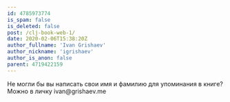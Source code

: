 ```yaml
---
id: 4785973774
is_spam: false
is_deleted: false
post: /clj-book-web-1/
date: 2020-02-06T15:38:20Z
author_fullname: 'Ivan Grishaev'
author_nickname: 'igrishaev'
author_is_anon: false
parent: 4719422159
---
```


<p>Не могли бы вы написать свои имя и фамилию для упоминания в книге? Можно в личку ivan@grishaev.me</p>
